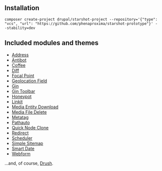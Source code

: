 ## Installation

```
composer create-project drupal/starshot-project --repository='{"type": "vcs", "url": "https://github.com/phenaproxima/starshot-prototype"}' --stability=dev
```

## Included modules and themes

* [Address](https://drupal.org/project/address)
* [Antibot](https://drupal.org/project/antibot)
* [Coffee](https://drupal.org/project/coffee)
* [Diff](https://drupal.org/project/diff)
* [Focal Point](https://drupal.org/project/focal_point)
* [Geolocation Field](https://drupal.org/project/geolocation)
* [Gin](https://drupal.org/project/gin)
* [Gin Toolbar](https://drupal.org/project/gin_toolbar)
* [Honeypot](https://drupal.org/project/honeypot)
* [Linkit](https://drupal.org/project/linkit)
* [Media Entity Download](https://drupal.org/project/media_entity_download)
* [Media File Delete](https://drupal.org/project/media_file_delete)
* [Metatag](https://drupal.org/project/metatag)
* [Pathauto](https://drupal.org/project/pathauto)
* [Quick Node Clone](https://drupal.org/project/quick_node_clone)
* [Redirect](https://drupal.org/project/redirect)
* [Scheduler](https://drupal.org/project/scheduler)
* [Simple Sitemap](https://drupal.org/project/simple_sitemap)
* [Smart Date](https://drupal.org/project/smart_date)
* [Webform](https://drupal.org/project/webform)

...and, of course, [Drush](https://www.drush.org).
